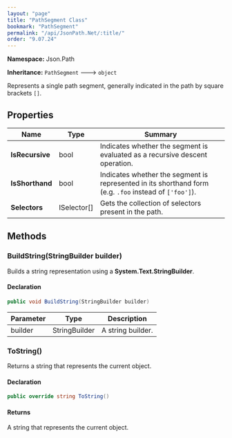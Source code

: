 ```yaml
---
layout: "page"
title: "PathSegment Class"
bookmark: "PathSegment"
permalink: "/api/JsonPath.Net/:title/"
order: "9.07.24"
---
```

**Namespace:** Json.Path

**Inheritance:**
`PathSegment`
 🡒 
`object`

Represents a single path segment, generally indicated in the path by square brackets `[]`.

## Properties

| Name | Type | Summary |
|---|---|---|
| **IsRecursive** | bool | Indicates whether the segment is evaluated as a recursive descent operation. |
| **IsShorthand** | bool | Indicates whether the segment is represented in its shorthand form (e.g. `.foo` instead of `['foo']`). |
| **Selectors** | ISelector[] | Gets the collection of selectors present in the path. |

## Methods

### BuildString(StringBuilder builder)

Builds a string representation using a **System.Text.StringBuilder**.

#### Declaration

```c#
public void BuildString(StringBuilder builder)
```

| Parameter | Type | Description |
|---|---|---|
| builder | StringBuilder | A string builder. |


### ToString()

Returns a string that represents the current object.

#### Declaration

```c#
public override string ToString()
```


#### Returns

A string that represents the current object.

